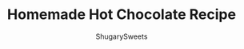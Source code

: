 ---
layout: ../../layouts/MarkdownPostLayout.astro
title: Homemade Hot Chocolate Recipe
author: ShugarySweets
pubDate: 2019-01-15
description: "Rich homemade hot chocolate with a sweet peppermint whipped cream topping!"
image_url: https://www.shugarysweets.com/wp-content/uploads/2012/01/hot-chocolate-facebook.jpg
tags: ["Drinks","American"]
calories: 257
protein: 7
carbohydrates: 41
fats: 7
fiber: 1
ingredients: ["14 ounce can sweetened condensed milk","1/2 cup unsweetened cocoa powder","2 teaspoons vanilla extract","1/4 teaspoon kosher salt","1 cup whole milk","6 cups water"]
serves: 8
time: "4 hours 30 minutes"
prepTime: "10 minutes"
instructions: ["For the hot cocoa, whisk together the condensed milk and cocoa powder over medium heat.","Slowly whisk in the vanilla, salt and whole milk. Heat until warm, but do not boil.","Whisk in water and continue to heat over medium heat until desired temperature. DO NOT BOIL.","When ready to serve, pour cocoa in a mug with a couple dollops of whipped cream or mini marshmallows. Enjoy!"]
nutrition: ["257 calories","41 grams carbohydrates","26 milligrams cholesterol","7 grams fat","1 grams fiber","7 grams protein","4 grams saturated fat","178 milligrams sodium","38 grams sugar","0 grams trans fat","2 grams unsaturated fat"]
---